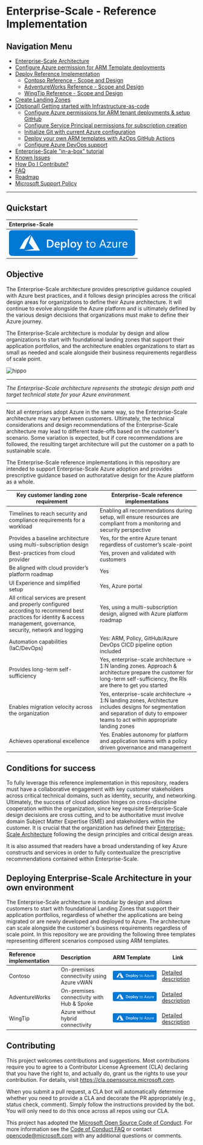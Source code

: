 # Enterprise-Scale - Reference Implementation

## Navigation Menu

- [Enterprise-Scale Architecture](./docs/EnterpriseScale-Architecture.md)
- [Configure Azure permission for ARM Template deployments](./docs/EnterpriseScale-Setup-azure.md)
- [Deploy Reference Implementation](./docs/EnterpriseScale-Deploy-reference-implentations.md)
  - [Contoso Reference - Scope and Design](./docs/reference/contoso/Readme.md)
  - [AdventureWorks Reference - Scope and Design](./docs/reference/adventureworks/README.md)
  - [WingTip Reference - Scope and Design](./docs/reference/wingtip/README.md)
- [Create Landing Zones](./docs/EnterpriseScale-Deploy-landing-zones.md)
- [[Optional] Getting started with Infrastructure-as-code](./docs/Deploy/getting-started.md)
  - [Configure Azure permissions for ARM tenant deployments & setup GitHub](./docs/Deploy/setup-github.md)
  - [Configure Service Principal permissions for subscription creation](./docs/Deploy/enable-subscription-creation.md)
  - [Initialize Git with current Azure configuration](./docs/Deploy/discover-environment.md)
  - [Deploy your own ARM templates with AzOps GitHub Actions](./docs/Deploy/deploy-new-arm.md)
  - [Configure Azure DevOps support](./docs/Deploy/setup-azuredevops.md)
- [Enterprise-Scale "in-a-box" tutorial](./docs/enterprise-scale-iab/README.md)
- [Known Issues](./docs/EnterpriseScale-Known-Issues.md)
- [How Do I Contribute?](./docs/EnterpriseScale-Contribution.md)
- [FAQ](./docs/EnterpriseScale-FAQ.md)
- [Roadmap](./docs/EnterpriseScale-Roadmap.md)
- [Microsoft Support Policy](./SUPPORT.md)

---

## Quickstart

| Enterprise-Scale                                                                                                                                                                                                                                                                                                                                                                                                                                                                                                                                                      |
| :-------------------------------------------------------------------------------------------------------------------------------------------------------------------------------------------------------------------------------------------------------------------------------------------------------------------------------------------------------------------------------------------------------------------------------------------------------------------------------------------------------------------------------------------------------------------- |
| [![Deploy To Azure](https://raw.githubusercontent.com/Azure/azure-quickstart-templates/master/1-CONTRIBUTION-GUIDE/images/deploytoazure.svg?sanitize=true)](https://portal.azure.com/#blade/Microsoft_Azure_CreateUIDef/CustomDeploymentBlade/uri/https%3A%2F%2Fraw.githubusercontent.com%2FAzure%2FEnterprise-Scale%2Fmain%2Fdocs%2Freference%2Fwingtip%2FarmTemplates%2Fes-foundation.json/createUIDefinitionUri/https%3A%2F%2Fraw.githubusercontent.com%2FAzure%2FEnterprise-Scale%2Fmain%2Fdocs%2Freference%2Fwingtip%2FarmTemplates%2Fportal-es-foundation.json) |

## Objective

The Enterprise-Scale architecture provides prescriptive guidance coupled with Azure best practices, and it follows design principles across the critical design areas for organizations to define their Azure architecture. It will continue to evolve alongside the Azure platform and is ultimately defined by the various design decisions that organizations must make to define their Azure journey.

The Enterprise-Scale architecture is modular by design and allow organizations to start with foundational landing zones that support their application portfolios, and the architecture enables organizations to start as small as needed and scale alongside their business requirements regardless of scale point.

![hippo](./ESLZ.gif)

---

_The Enterprise-Scale architecture represents the strategic design path and target technical state for your Azure environment._

---

Not all enterprises adopt Azure in the same way, so the Enterprise-Scale architecture may vary between customers. Ultimately, the technical considerations and design recommendations of the Enterprise-Scale architecture may lead to different trade-offs based on the customer's scenario. Some variation is expected, but if core recommendations are followed, the resulting target architecture will put the customer on a path to sustainable scale.

The Enterprise-Scale reference implementations in this repository are intended to support Enterprise-Scale Azure adoption and provides prescriptive guidance based on authoratative design for the Azure platform as a whole.

| Key customer landing zone requirement                                                                                                                                       | Enterprise-Scale reference implementations                                                                                                                                              |
| --------------------------------------------------------------------------------------------------------------------------------------------------------------------------- | --------------------------------------------------------------------------------------------------------------------------------------------------------------------------------------- |
| Timelines to reach security and compliance requirements for a workload                                                                                                      | Enabling all recommendations during setup, will ensure resources are compliant from a monitoring and security perspective                                                               |
| Provides a baseline architecture using multi-subscription design                                                                                                            | Yes, for the entire Azure tenant regardless of customer’s scale-point                                                                                                                   |
| Best-practices from cloud provider                                                                                                                                          | Yes, proven and validated with customers                                                                                                                                                |
| Be aligned with cloud provider’s platform roadmap                                                                                                                           | Yes                                                                                                                                                                                     |
| UI Experience and simplified setup                                                                                                                                          | Yes, Azure portal                                                                                                                                                                       |
| All critical services are present and properly configured according to recommend best practices for identity & access management, governance, security, network and logging | Yes, using a multi-subscription design, aligned with Azure platform roadmap                                                                                                             |
| Automation capabilities (IaC/DevOps)                                                                                                                                        | Yes: ARM, Policy, GitHub/Azure DevOps CICD pipeline option included                                                                                                                     |
| Provides long-term self-sufficiency                                                                                                                                         | Yes, enterprise-scale architecture -> 1:N landing zones. Approach & architecture prepare the customer for long-term self-sufficiency, the RIs are there to get you started              |
| Enables migration velocity across the organization                                                                                                                          | Yes, enterprise-scale architecture -> 1:N landing zones, Architecture includes designs for segmentation and separation of duty to empower teams to act within appropriate landing zones |
| Achieves operational excellence                                                                                                                                             | Yes. Enables autonomy for platform and application teams with a policy driven governance and management                                                                                 |

## Conditions for success

To fully leverage this reference implementation in this repository, readers must have a collaborative engagement with key customer stakeholders across critical technical domains, such as identity, security, and networking. Ultimately, the success of cloud adoption hinges on cross-discipline cooperation within the organization, since key requisite Enterprise-Scale design decisions are cross cutting, and to be authoritative must involve domain Subject Matter Expertise (SME) and stakeholders within the customer. It is crucial that the organization has defined their [Enterprise-Scale Architecture](./docs/EnterpriseScale-Architecture.md) following the design principles and critical design areas.

It is also assumed that readers have a broad understanding of key Azure constructs and services in order to fully contextualize the prescriptive recommendations contained within Enterprise-Scale.

<!--
![Enterprise-Scale ](./docs/media/ES-process.png)
-->

## Deploying Enterprise-Scale Architecture in your own environment

The Enterprise-Scale architecture is modular by design and allows customers to start with foundational Landing Zones that support their application portfolios, regardless of whether the applications are being migrated or are newly developed and deployed to Azure. The architecture can scale alongside the customer's business requirements regardless of scale point. In this repository we are providing the following three templates representing different scenarios composed using ARM templates.

| Reference implementation | Description                               | ARM Template                                                                                                                                                                                                                                                                                                                                                                                                                                                                                                                                                                    | Link                                                              |
| :----------------------- | :---------------------------------------- | :------------------------------------------------------------------------------------------------------------------------------------------------------------------------------------------------------------------------------------------------------------------------------------------------------------------------------------------------------------------------------------------------------------------------------------------------------------------------------------------------------------------------------------------------------------------------------ | ----------------------------------------------------------------- |
| Contoso                  | On-premises connectivity using Azure vWAN | [![Deploy To Azure](https://raw.githubusercontent.com/Azure/azure-quickstart-templates/master/1-CONTRIBUTION-GUIDE/images/deploytoazure.svg?sanitize=true)](https://portal.azure.com/#blade/Microsoft_Azure_CreateUIDef/CustomDeploymentBlade/uri/https%3A%2F%2Fraw.githubusercontent.com%2FAzure%2FEnterprise-Scale%2Fmain%2Fdocs%2Freference%2Fcontoso%2FarmTemplates%2Fes-vwan.json/createUIDefinitionUri/https%3A%2F%2Fraw.githubusercontent.com%2FAzure%2FEnterprise-Scale%2Fmain%2Fdocs%2Freference%2Fcontoso%2FarmTemplates%2Fportal-es-vwan.json)                       | [Detailed description](./docs/reference/contoso/Readme.md)        |
| AdventureWorks           | On-premises connectivity with Hub & Spoke | [![Deploy To Azure](https://raw.githubusercontent.com/Azure/azure-quickstart-templates/master/1-CONTRIBUTION-GUIDE/images/deploytoazure.svg?sanitize=true)](https://portal.azure.com/#blade/Microsoft_Azure_CreateUIDef/CustomDeploymentBlade/uri/https%3A%2F%2Fraw.githubusercontent.com%2FAzure%2FEnterprise-Scale%2Fmain%2Fdocs%2Freference%2Fadventureworks%2FarmTemplates%2Fes-hubspoke.json/createUIDefinitionUri/https%3A%2F%2Fraw.githubusercontent.com%2FAzure%2FEnterprise-Scale%2Fmain%2Fdocs%2Freference%2Fadventureworks%2FarmTemplates%2Fportal-es-hubspoke.json) | [Detailed description](./docs/reference/adventureworks/README.md) |
| WingTip                  | Azure without hybrid connectivity         | [![Deploy To Azure](https://raw.githubusercontent.com/Azure/azure-quickstart-templates/master/1-CONTRIBUTION-GUIDE/images/deploytoazure.svg?sanitize=true)](https://portal.azure.com/#blade/Microsoft_Azure_CreateUIDef/CustomDeploymentBlade/uri/https%3A%2F%2Fraw.githubusercontent.com%2FAzure%2FEnterprise-Scale%2Fmain%2Fdocs%2Freference%2Fwingtip%2FarmTemplates%2Fes-foundation.json/createUIDefinitionUri/https%3A%2F%2Fraw.githubusercontent.com%2FAzure%2FEnterprise-Scale%2Fmain%2Fdocs%2Freference%2Fwingtip%2FarmTemplates%2Fportal-es-foundation.json)           | [Detailed description](./docs/reference/wingtip/README.md)        |

## Contributing

This project welcomes contributions and suggestions. Most contributions require you to agree to a
Contributor License Agreement (CLA) declaring that you have the right to, and actually do, grant us
the rights to use your contribution. For details, visit https://cla.opensource.microsoft.com.

When you submit a pull request, a CLA bot will automatically determine whether you need to provide
a CLA and decorate the PR appropriately (e.g., status check, comment). Simply follow the instructions
provided by the bot. You will only need to do this once across all repos using our CLA.

This project has adopted the [Microsoft Open Source Code of Conduct](https://opensource.microsoft.com/codeofconduct/).
For more information see the [Code of Conduct FAQ](https://opensource.microsoft.com/codeofconduct/faq/) or
contact [opencode@microsoft.com](mailto:opencode@microsoft.com) with any additional questions or comments.

